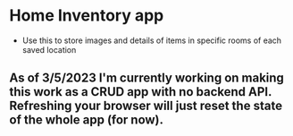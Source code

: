 # Home Inventory app
  * Use this to store images and details of items in specific rooms of each saved location

## As of 3/5/2023 I'm currently working on making this work as a CRUD app with no backend API.  Refreshing your browser will just reset the state of the whole app (for now).  